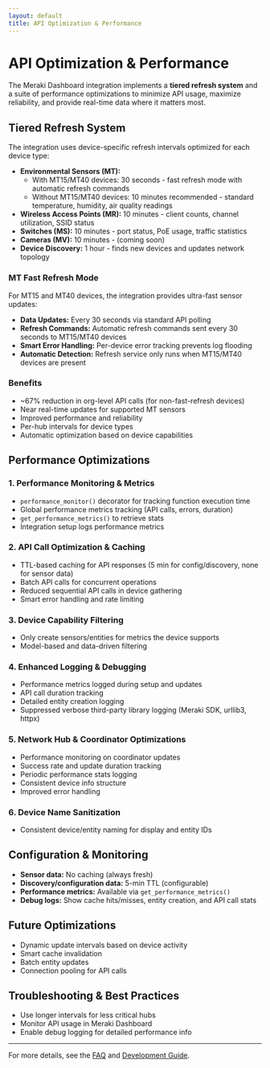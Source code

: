 ```yaml
---
layout: default
title: API Optimization & Performance
---
```


# API Optimization & Performance

The Meraki Dashboard integration implements a **tiered refresh system** and a suite of performance optimizations to minimize API usage, maximize reliability, and provide real-time data where it matters most.

## Tiered Refresh System

The integration uses device-specific refresh intervals optimized for each device type:

- **Environmental Sensors (MT):** 
  - With MT15/MT40 devices: 30 seconds - fast refresh mode with automatic refresh commands
  - Without MT15/MT40 devices: 10 minutes recommended - standard temperature, humidity, air quality readings
- **Wireless Access Points (MR):** 10 minutes - client counts, channel utilization, SSID status
- **Switches (MS):** 10 minutes - port status, PoE usage, traffic statistics
- **Cameras (MV):** 10 minutes - (coming soon)
- **Device Discovery:** 1 hour - finds new devices and updates network topology

### MT Fast Refresh Mode
For MT15 and MT40 devices, the integration provides ultra-fast sensor updates:
- **Data Updates:** Every 30 seconds via standard API polling
- **Refresh Commands:** Automatic refresh commands sent every 30 seconds to MT15/MT40 devices
- **Smart Error Handling:** Per-device error tracking prevents log flooding
- **Automatic Detection:** Refresh service only runs when MT15/MT40 devices are present

### Benefits
- ~67% reduction in org-level API calls (for non-fast-refresh devices)
- Near real-time updates for supported MT sensors
- Improved performance and reliability
- Per-hub intervals for device types
- Automatic optimization based on device capabilities

## Performance Optimizations

### 1. Performance Monitoring & Metrics
- `performance_monitor()` decorator for tracking function execution time
- Global performance metrics tracking (API calls, errors, duration)
- `get_performance_metrics()` to retrieve stats
- Integration setup logs performance metrics

### 2. API Call Optimization & Caching
- TTL-based caching for API responses (5 min for config/discovery, none for sensor data)
- Batch API calls for concurrent operations
- Reduced sequential API calls in device gathering
- Smart error handling and rate limiting

### 3. Device Capability Filtering
- Only create sensors/entities for metrics the device supports
- Model-based and data-driven filtering

### 4. Enhanced Logging & Debugging
- Performance metrics logged during setup and updates
- API call duration tracking
- Detailed entity creation logging
- Suppressed verbose third-party library logging (Meraki SDK, urllib3, httpx)

### 5. Network Hub & Coordinator Optimizations
- Performance monitoring on coordinator updates
- Success rate and update duration tracking
- Periodic performance stats logging
- Consistent device info structure
- Improved error handling

### 6. Device Name Sanitization
- Consistent device/entity naming for display and entity IDs

## Configuration & Monitoring

- **Sensor data:** No caching (always fresh)
- **Discovery/configuration data:** 5-min TTL (configurable)
- **Performance metrics:** Available via `get_performance_metrics()`
- **Debug logs:** Show cache hits/misses, entity creation, and API call stats

## Future Optimizations
- Dynamic update intervals based on device activity
- Smart cache invalidation
- Batch entity updates
- Connection pooling for API calls

## Troubleshooting & Best Practices
- Use longer intervals for less critical hubs
- Monitor API usage in Meraki Dashboard
- Enable debug logging for detailed performance info

---

For more details, see the [FAQ](faq.md) and [Development Guide](development.md).
